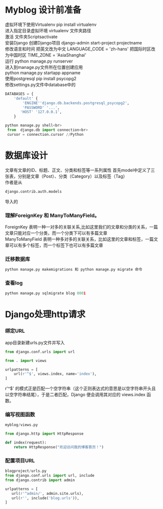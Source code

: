 # Myblog 设计前准备
虚拟环境下使用Virtualenv    pip install virtualenv  
进入指定目录虚拟环境 virtualenv 文件夹路径<br>
激活 文件夹Scriptsactivate<br>
安装Django
创建Django项目  django-admin start-project projectname<br>
修改语言和时间
把英文改为中文
LANGUAGE_CODE = 'zh-hans'
把国际时区改为中国时区
TIME_ZONE = 'AsiaShanghai'<br>
运行 python manage.py runserver<br>
进入到manage.py文件所在位置创建应用<br>
python manage.py startapp appname<br>
使用postgresql
pip install psycopg2<br>
修改settings.py文件中database中的<br>
```Python
DATABASES = {
    'default' {
        'ENGINE''django.db.backends.postgresql_psycopg2',
        'PASSWORD' '...',
       'HOST' '127.0.0.1',
    }
```
```python
python manage.py shell<br>
 from  django.db import connection<br>
 cursor = connection.cursor //Python
```

# 数据库设计
 文章有文章的ID、标题、正文、分类和标签等一系列属性
首先model中定义了三张表，分别是文章（Post）、分类（Category）以及标签（Tag）<br>
作者是从 
```python
django.contrib.auth.models
``` 
导入的<br>
### 理解ForeignKey 和 ManyToManyField。 ###
ForeignKey 表明一种一对多的关联关系,比如这里我们的文章和分类的关系，一篇文章只能对应一个分类，而一个分类下可以有多篇文章<br>
ManyToManyField 表明一种多对多的关联关系，比如这里的文章和标签，一篇文章可以有多个标签，而一个标签下也可以有多篇文章
### 迁移数据库 ###
```python
python manage.py makemigrations 和 python manage.py migrate 命令
```
### 查看log ###
```python
python manage.py sqlmigrate blog 0001
```
# Django处理http请求 #
### 绑定URL ###
app目录新建urls.py文件并写入
```python
from django.conf.urls import url

from . import views

urlpatterns = [
    url(r'^$', views.index, name='index'),
]
```
r'^$' 的模式正是匹配一个空字符串（这个正则表达式的意思是以空字符串开头且以空字符串结尾），于是二者匹配，Django 便会调用其对应的 views.index 函数。
### 编写视图函数 ###
```python
myblog/views.py

from django.http import HttpResponse

def index(request):
    return HttpResponse("欢迎访问我的博客首页！")
```
### 配置项目URL ###
```python
blogproject/urls.py
from django.conf.urls import url, include
from django.contrib import admin

urlpatterns = [
   url(r'^admin/', admin.site.urls),
   url(r'', include('blog.urls')),
]
```
